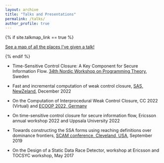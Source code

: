 ```yaml
---
layout: archive
title: "Talks and Presentations"
permalink: /talks/
author_profile: true
---
```


{% if site.talkmap_link == true %}
<p style="text-decoration:underline;"><a href="/talkmap.html">See a map of all the places I've given a talk!</a></p>
{% endif %}

* Time-Sensitive Control Closure: A Key Component for Secure Information Flow. [34th Nordic Workshop on Programming Theory](https://conf.researchr.org/home/nwpt-2023), Sweden

* Fast and incremental computation of weak control closure, [SAS, NewZeland](https://conf.researchr.org/venue/sas-2022/splash-2022-venue-uoa), December 2022

* On the Computation of Interprocedural Weak Control Closure, CC 2022 (Virtual) and [ECOOP 2022, Germany](https://2022.ecoop.org/) 

* On time-sensitive control closure for secure information flow, Ericsson annual workshop 2022 and Uppsala University 2022

* Towards constructing the SSA forms using reaching definitions over dominance frontiers, [SCAM conference, Cleveland, USA](https://www.ieee-scam.org/2019/), September 2019

* On the Design of a Static Data Race Detector, workshop at Ericsson and TOCSYC workshop, May 2017

